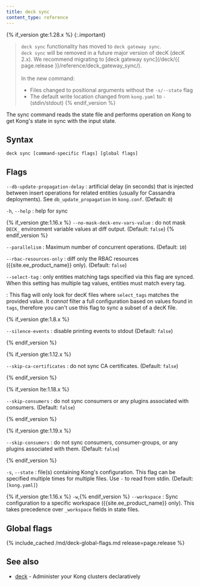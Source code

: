 ```yaml
---
title: deck sync
content_type: reference
---
```


{% if_version gte:1.28.x %}
{:.important}
> `deck sync` functionality has moved to `deck gateway sync`. 
> <br> `deck sync` will be removed in a future major version of decK (decK 2.x).
We recommend migrating to [deck gateway sync](/deck/{{ page.release }}/reference/deck_gateway_sync/).
> <br><br> In the new command:
> * Files changed to positional arguments without the `-s/--state` flag
> * The default write location changed from `kong.yaml` to `-` (stdin/stdout)
{% endif_version %}

The sync command reads the state file and performs operation on Kong
to get Kong's state in sync with the input state.

## Syntax

```
deck sync [command-specific flags] [global flags]
```

## Flags

`--db-update-propagation-delay`
:  artificial delay (in seconds) that is injected between insert operations
for related entities (usually for Cassandra deployments).
See `db_update_propagation` in `kong.conf`. (Default: `0`)

`-h`, `--help`
:  help for sync 

{% if_version gte:1.16.x %}
`--no-mask-deck-env-vars-value`
:  do not mask `DECK_` environment variable values at diff output. (Default: `false`)
{% endif_version %}

`--parallelism`
:  Maximum number of concurrent operations. (Default: `10`)

`--rbac-resources-only`
:  diff only the RBAC resources ({{site.ee_product_name}} only). (Default: `false`)

`--select-tag`
:  only entities matching tags specified via this flag are synced.
When this setting has multiple tag values, entities must match every tag.

: This flag will only look for decK files where `select_tags` matches the provided value.
It _cannot_ filter a full configuration based on values found in `tags`, therefore you can't use this 
flag to sync a subset of a decK file.

{% if_version gte:1.8.x %}

`--silence-events`
:  disable printing events to stdout (Default: `false`)

{% endif_version %}

{% if_version gte:1.12.x %}

`--skip-ca-certificates`
:  do not sync CA certificates. (Default: `false`)

{% endif_version %}

{% if_version lte:1.18.x %}

`--skip-consumers`
:  do not sync consumers or any plugins associated with consumers. (Default: `false`)

{% endif_version %}

{% if_version gte:1.19.x %}

`--skip-consumers`
:   do not sync consumers, consumer-groups, or any plugins associated with them. (Default: `false`)

{% endif_version %}

`-s`, `--state`
:  file(s) containing Kong's configuration.
This flag can be specified multiple times for multiple files.
Use `-` to read from stdin. (Default: `[kong.yaml]`)


{% if_version gte:1.16.x %} `-w`,{% endif_version %} `--workspace`
:  Sync configuration to a specific workspace ({{site.ee_product_name}} only).
This takes precedence over `_workspace` fields in state files.

## Global flags

{% include_cached /md/deck-global-flags.md release=page.release %}

## See also

* [deck](/deck/{{page.release}}/reference/deck/)	 - Administer your Kong clusters declaratively
